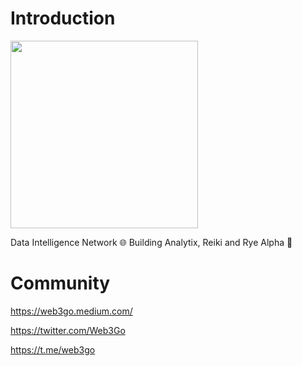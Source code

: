 # Introduction
<img style='width:300px' src='https://miro.medium.com/v2/resize:fill:176:176/1*1nI57vg-A2TF3FlEroMpyg.png'> 

Data Intelligence Network 🌐 Building Analytix, Reiki and Rye Alpha 💎


# Community 
https://web3go.medium.com/
 
https://twitter.com/Web3Go
 
https://t.me/web3go

